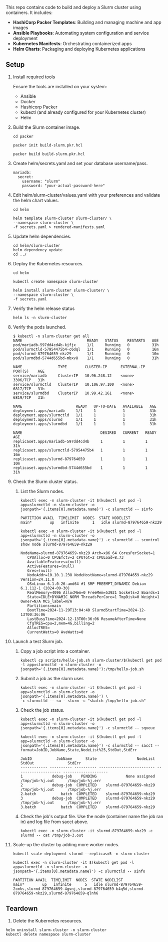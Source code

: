 
This repo contains code to build and deploy a Slurm cluster using containers. It includes:

- **HashiCorp Packer Templates**: Building and managing machine and app images
- **Ansible Playbooks**: Automating system configuration and service deployment
- **Kubernetes Manifests**: Orchestrating containerized apps
- **Helm Charts**: Packaging and deploying Kubernetes applications

## Setup

1. Install required tools

   Ensure the tools are installed on your system:
   - Ansible
   - Docker
   - Hashicorp Packer
   - kubectl (and already configured for your Kubernetes cluster)
   - Helm

1. Build the Slurm container image.

   ```shell
   cd packer

   packer init build-slurm.pkr.hcl

   packer build build-slurm.pkr.hcl
   ```

1. Create helm/secrets.yaml and set your database username/pass.

   ```plaintext
   mariadb:
     secret:
       username: "slurm"
       password: "your-actual-password-here"
   ```

1. Edit helm/slurm-cluster/values.yaml with your preferences and validate the helm chart values.

   ```shell
   cd helm

   helm template slurm-cluster slurm-cluster/ \
   --namespace slurm-cluster \
   -f secrets.yaml > rendered-manifests.yaml
   ```

1. Update helm dependencies.

   ```shell
   cd helm/slurm-cluster
   helm dependency update
   cd ../
   ```

1. Deploy the Kubernetes resources.

   ```shell
   cd helm

   kubectl create namespace slurm-cluster

   helm install slurm-cluster slurm-cluster/ \
   --namespace slurm-cluster \
   -f secrets.yaml
   ```

1. Verify the helm release status

   ```shell
   helm ls -n slurm-cluster
   ```

1. Verify the pods launched.

   ```plaintext
   $ kubectl -n slurm-cluster get all
   NAME                             READY   STATUS    RESTARTS   AGE
   pod/mariadb-597dd4cd4b-kjfjx     1/1     Running   0          31h
   pod/slurmctld-57954475b4-c6dql   1/1     Running   0          16m
   pod/slurmd-879764659-nkz29       1/1     Running   0          10m
   pod/slurmdbd-5744d655bd-mbxv8    1/1     Running   0          31h

   NAME                TYPE        CLUSTER-IP      EXTERNAL-IP   PORT(S)    AGE
   service/mariadb     ClusterIP   10.96.248.12    <none>        3306/TCP   31h
   service/slurmctld   ClusterIP   10.106.97.100   <none>        6817/TCP   31h
   service/slurmdbd    ClusterIP   10.99.42.161    <none>        6819/TCP   31h

   NAME                        READY   UP-TO-DATE   AVAILABLE   AGE
   deployment.apps/mariadb     1/1     1            1           31h
   deployment.apps/slurmctld   1/1     1            1           31h
   deployment.apps/slurmd      1/1     1            1           31h
   deployment.apps/slurmdbd    1/1     1            1           31h

   NAME                                   DESIRED   CURRENT   READY   AGE
   replicaset.apps/mariadb-597dd4cd4b     1         1         1       31h
   replicaset.apps/slurmctld-57954475b4   1         1         1       16m
   replicaset.apps/slurmd-879764659       1         1         1       10m
   replicaset.apps/slurmdbd-5744d655bd    1         1         1       31h
   ```

1. Check the Slurm cluster status.

   1. List the Slurm nodes.

      ```shell
      kubectl exec -n slurm-cluster -it $(kubectl get pod -l app=slurmctld -n slurm-cluster -o jsonpath='{.items[0].metadata.name}') -c slurmctld -- sinfo
      ```

      ```plaintext
      PARTITION AVAIL  TIMELIMIT  NODES  STATE NODELIST
      main*        up   infinite      1   idle slurmd-879764659-nkz29
      ```

      ```shell
      kubectl exec -n slurm-cluster -it $(kubectl get pod -l app=slurmctld -n slurm-cluster -o jsonpath='{.items[0].metadata.name}') -c slurmctld -- scontrol show node slurmd-879764659-nkz29
      ```

      ```plaintext
      NodeName=slurmd-879764659-nkz29 Arch=x86_64 CoresPerSocket=1
         CPUAlloc=0 CPUEfctv=2 CPUTot=2 CPULoad=8.73
         AvailableFeatures=(null)
         ActiveFeatures=(null)
         Gres=(null)
         NodeAddr=10.10.1.238 NodeHostName=slurmd-879764659-nkz29 Version=24.11.0
         OS=Linux 6.1.0-26-amd64 #1 SMP PREEMPT_DYNAMIC Debian 6.1.112-1 (2024-09-30)
         RealMemory=4096 AllocMem=0 FreeMem=53921 Sockets=2 Boards=1
         State=IDLE+DYNAMIC_NORM ThreadsPerCore=1 TmpDisk=0 Weight=1 Owner=N/A MCS_label=N/A
         Partitions=main
         BootTime=2024-11-29T13:04:40 SlurmdStartTime=2024-12-13T00:36:06
         LastBusyTime=2024-12-13T00:36:06 ResumeAfterTime=None
         CfgTRES=cpu=2,mem=4G,billing=2
         AllocTRES=
         CurrentWatts=0 AveWatts=0
      ```

1. Launch a test Slurm job.

   1. Copy a job script into a container.

      ```shell
      kubectl cp scripts/hello-job.sh slurm-cluster/$(kubectl get pod -l app=slurmctld -n slurm-cluster -o jsonpath='{.items[0].metadata.name}'):/tmp/hello-job.sh
      ```

   1. Submit a job as the slurm user.

      ```shell
      kubectl exec -n slurm-cluster -it $(kubectl get pod -l app=slurmctld -n slurm-cluster -o jsonpath='{.items[0].metadata.name}') \
      -c slurmctld -- su - slurm -c "sbatch /tmp/hello-job.sh"
      ```

   1. Check the job status.

      ```shell
      kubectl exec -n slurm-cluster -it $(kubectl get pod -l app=slurmctld -n slurm-cluster -o jsonpath='{.items[0].metadata.name}') -c slurmctld -- squeue

      kubectl exec -n slurm-cluster -it $(kubectl get pod -l app=slurmctld -n slurm-cluster -o jsonpath='{.items[0].metadata.name}') -c slurmctld -- sacct --format=JobID,JobName,State,NodeList%25,StdOut,StdErr
      ```

      ```plaintext
      JobID           JobName      State                  NodeList               StdOut               StdErr
      ------------ ---------- ---------- ------------------------- -------------------- --------------------
      1             debug-job    PENDING             None assigned      /tmp/job-%j.out      /tmp/job-%j.err
      2             debug-job  COMPLETED    slurmd-879764659-nkz29      /tmp/job-%j.out      /tmp/job-%j.err
      2.batch           batch  COMPLETED    slurmd-879764659-nkz29
      3             debug-job  COMPLETED    slurmd-879764659-nkz29      /tmp/job-%j.out      /tmp/job-%j.err
      3.batch           batch  COMPLETED    slurmd-879764659-nkz29
      ```

   1. Check the job's output file. Use the node (container name the job ran in) and log file from sacct above.

      ```shell
      kubectl exec -n slurm-cluster -it slurmd-879764659-nkz29 -c slurmd -- cat /tmp/job-3.out
      ```

1. Scale-up the cluster by adding more worker nodes.

   ```shell
   kubectl scale deployment slurmd --replicas=5 -n slurm-cluster
   ```

   ```shell
   kubectl exec -n slurm-cluster -it $(kubectl get pod -l app=slurmctld -n slurm-cluster -o jsonpath='{.items[0].metadata.name}') -c slurmctld -- sinfo
   ```

   ```plaintext
   PARTITION AVAIL  TIMELIMIT  NODES  STATE NODELIST
   main*        up   infinite      5   idle slurmd-879764659-2cmks,slurmd-879764659-4gvnj,slurmd-879764659-b4q5d,slurmd-879764659-nkz29,slurmd-879764659-qlnh6
   ```

## Teardown

1. Delete the Kubernetes resources.

```shell
helm uninstall slurm-cluster -n slurm-cluster
kubectl delete namespace slurm-cluster
```
